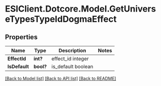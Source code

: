 # ESIClient.Dotcore.Model.GetUniverseTypesTypeIdDogmaEffect
## Properties

Name | Type | Description | Notes
------------ | ------------- | ------------- | -------------
**EffectId** | **int?** | effect_id integer | 
**IsDefault** | **bool?** | is_default boolean | 

[[Back to Model list]](../README.md#documentation-for-models) [[Back to API list]](../README.md#documentation-for-api-endpoints) [[Back to README]](../README.md)

